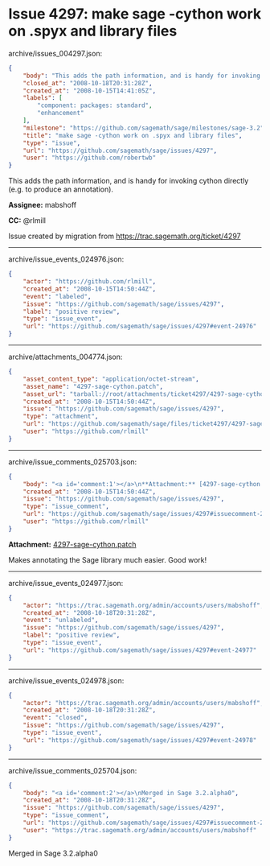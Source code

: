 # Issue 4297: make sage -cython work on .spyx and library files

archive/issues_004297.json:
```json
{
    "body": "This adds the path information, and is handy for invoking cython directly (e.g. to produce an annotation). \n\n**Assignee:** mabshoff\n\n**CC:**  @rlmill\n\nIssue created by migration from https://trac.sagemath.org/ticket/4297\n\n",
    "closed_at": "2008-10-18T20:31:28Z",
    "created_at": "2008-10-15T14:41:05Z",
    "labels": [
        "component: packages: standard",
        "enhancement"
    ],
    "milestone": "https://github.com/sagemath/sage/milestones/sage-3.2",
    "title": "make sage -cython work on .spyx and library files",
    "type": "issue",
    "url": "https://github.com/sagemath/sage/issues/4297",
    "user": "https://github.com/robertwb"
}
```
This adds the path information, and is handy for invoking cython directly (e.g. to produce an annotation). 

**Assignee:** mabshoff

**CC:**  @rlmill

Issue created by migration from https://trac.sagemath.org/ticket/4297





---

archive/issue_events_024976.json:
```json
{
    "actor": "https://github.com/rlmill",
    "created_at": "2008-10-15T14:50:44Z",
    "event": "labeled",
    "issue": "https://github.com/sagemath/sage/issues/4297",
    "label": "positive review",
    "type": "issue_event",
    "url": "https://github.com/sagemath/sage/issues/4297#event-24976"
}
```



---

archive/attachments_004774.json:
```json
{
    "asset_content_type": "application/octet-stream",
    "asset_name": "4297-sage-cython.patch",
    "asset_url": "tarball://root/attachments/ticket4297/4297-sage-cython.patch",
    "created_at": "2008-10-15T14:50:44Z",
    "issue": "https://github.com/sagemath/sage/issues/4297",
    "type": "attachment",
    "url": "https://github.com/sagemath/sage/files/ticket4297/4297-sage-cython.patch",
    "user": "https://github.com/rlmill"
}
```



---

archive/issue_comments_025703.json:
```json
{
    "body": "<a id='comment:1'></a>\n**Attachment:** [4297-sage-cython.patch](https://github.com/sagemath/sage/files/ticket4297/4297-sage-cython.patch)\n\nMakes annotating the Sage library much easier. Good work!",
    "created_at": "2008-10-15T14:50:44Z",
    "issue": "https://github.com/sagemath/sage/issues/4297",
    "type": "issue_comment",
    "url": "https://github.com/sagemath/sage/issues/4297#issuecomment-25703",
    "user": "https://github.com/rlmill"
}
```

<a id='comment:1'></a>
**Attachment:** [4297-sage-cython.patch](https://github.com/sagemath/sage/files/ticket4297/4297-sage-cython.patch)

Makes annotating the Sage library much easier. Good work!



---

archive/issue_events_024977.json:
```json
{
    "actor": "https://trac.sagemath.org/admin/accounts/users/mabshoff",
    "created_at": "2008-10-18T20:31:28Z",
    "event": "unlabeled",
    "issue": "https://github.com/sagemath/sage/issues/4297",
    "label": "positive review",
    "type": "issue_event",
    "url": "https://github.com/sagemath/sage/issues/4297#event-24977"
}
```



---

archive/issue_events_024978.json:
```json
{
    "actor": "https://trac.sagemath.org/admin/accounts/users/mabshoff",
    "created_at": "2008-10-18T20:31:28Z",
    "event": "closed",
    "issue": "https://github.com/sagemath/sage/issues/4297",
    "type": "issue_event",
    "url": "https://github.com/sagemath/sage/issues/4297#event-24978"
}
```



---

archive/issue_comments_025704.json:
```json
{
    "body": "<a id='comment:2'></a>\nMerged in Sage 3.2.alpha0",
    "created_at": "2008-10-18T20:31:28Z",
    "issue": "https://github.com/sagemath/sage/issues/4297",
    "type": "issue_comment",
    "url": "https://github.com/sagemath/sage/issues/4297#issuecomment-25704",
    "user": "https://trac.sagemath.org/admin/accounts/users/mabshoff"
}
```

<a id='comment:2'></a>
Merged in Sage 3.2.alpha0

